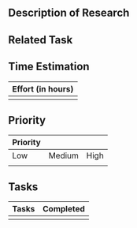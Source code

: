 ## Description of Research

## Related Task

## Time Estimation

| Effort (in hours) |
| ------ |
|  | 

## Priority 

| Priority |  |  |
| ------ | ------ | ------ |
| Low | Medium | High |
|     |        |      |

## Tasks

| Tasks | Completed |
| ------ | ------- |
|  |  |

